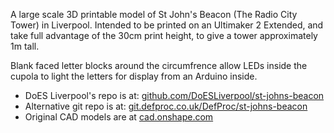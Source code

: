A large scale 3D printable model of St John's Beacon (The Radio City Tower) in Liverpool. Intended to be printed on 
an Ultimaker 2 Extended, and take full advantage of the 30cm print height, to give a tower approximately 1m tall. 

Blank faced letter blocks around the circumfrence allow LEDs inside the cupola to light the letters for display from 
an Arduino inside.

 * DoES Liverpool's repo is at: [github.com/DoESLiverpool/st-johns-beacon](https://github.com/DoESLiverpool/st-johns-beacon)
 * Alternative git repo is at: [git.defproc.co.uk/DefProc/st-johns-beacon](https://git.defproc.co.uk/DefProc/st-johns-beacon)
 * Original CAD models are at [cad.onshape.com](https://cad.onshape.com/documents/28927cba45614a8eae7bdee6)


